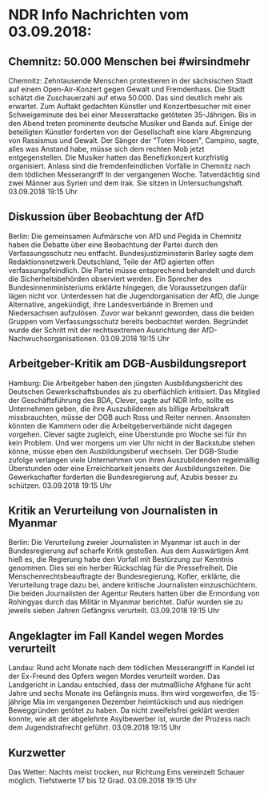 # NDR Info Nachrichten vom 03.09.2018:


## Chemnitz: 50.000 Menschen bei #wirsindmehr
Chemnitz: Zehntausende Menschen protestieren in der sächsischen Stadt auf einem Open-Air-Konzert gegen Gewalt und Fremdenhass. Die Stadt schätzt die Zuschauerzahl auf etwa 50.000. Das sind deutlich mehr als erwartet. Zum Auftakt gedachten Künstler und Konzertbesucher mit einer Schweigeminute des bei einer Messerattacke getöteten 35-Jährigen. Bis in den Abend treten prominente deutsche Musiker und Bands auf. Einige der beteiligten Künstler forderten von der Gesellschaft eine klare Abgrenzung von Rassismus und Gewalt. Der Sänger der "Toten Hosen", Campino, sagte, alles was Anstand habe, müsse sich dem rechten Mob jetzt entgegenstellen. Die Musiker hatten das Benefizkonzert kurzfristig organisiert. Anlass sind die fremdenfeindlichen Vorfälle in Chemnitz nach dem tödlichen Messerangriff In der vergangenen Woche. Tatverdächtig sind zwei Männer aus Syrien und dem Irak. Sie sitzen in Untersuchungshaft. 03.09.2018 19:15 Uhr 

## Diskussion über Beobachtung der AfD
Berlin: Die gemeinsamen Aufmärsche von AfD und Pegida in Chemnitz haben die Debatte über eine Beobachtung der Partei durch den Verfassungsschutz neu entfacht. Bundesjustizministerin Barley sagte dem Redaktionsnetzwerk Deutschland, Teile der AfD agierten offen verfassungsfeindlich. Die Partei müsse entsprechend behandelt und durch die Sicherheitsbehörden observiert werden. Ein Sprecher des Bundesinnenministeriums erklärte hingegen, die Voraussetzungen dafür lägen nicht vor. Unterdessen hat die Jugendorganisation der AfD, die Junge Alternative, angekündigt, ihre Landesverbände in Bremen und Niedersachsen aufzulösen. Zuvor war bekannt geworden, dass die beiden Gruppen vom Verfassungsschutz bereits beobachtet werden. Begründet wurde der Schritt mit der rechtsextremen Ausrichtung der AfD-Nachwuchsorganisationen. 03.09.2018 19:15 Uhr 

## Arbeitgeber-Kritik am DGB-Ausbildungsreport
Hamburg: Die Arbeitgeber haben den jüngsten Ausbildungsbericht des Deutschen Gewerkschaftsbundes als zu oberflächlich kritisiert. Das Mitglied der Geschäftsführung des BDA, Clever, sagte auf NDR Info, sollte es Unternehmen geben, die ihre Auszubildenen als billige Arbeitskraft missbrauchten, müsse der DGB auch Ross und Reiter nennen. Ansonsten könnten die Kammern oder die Arbeitgeberverbände nicht dagegen vorgehen. Clever sagte zugleich, eine Überstunde pro Woche sei für ihn kein Problem. Und wer morgens um vier Uhr nicht in der Backstube stehen könne, müsse eben den Ausbildungsberuf wechseln. Der DGB-Studie zufolge verlangen viele Unternehmen von ihren Auszubildenden regelmäßig Überstunden oder eine Erreichbarkeit jenseits der Ausbildungszeiten. Die Gewerkschafter forderten die Bundesregierung auf, Azubis besser zu schützen. 03.09.2018 19:15 Uhr 

## Kritik an Verurteilung von Journalisten in Myanmar
Berlin: Die Verurteilung zweier Journalisten in Myanmar ist auch in der Bundesregierung auf scharfe Kritik gestoßen. Aus dem Auswärtigen Amt hieß es, die Regierung habe den Vorfall mit Bestürzung zur Kenntnis genommen. Dies sei ein herber Rückschlag für die Pressefreiheit. Die Menschenrechtsbeauftragte der Bundesregierung, Kofler, erklärte, die Verurteilung trage dazu bei, andere kritische Journalisten einzuschüchtern. Die beiden Journalisten der Agentur Reuters hatten über die Ermordung von Rohingyas durch das Militär in Myanmar berichtet. Dafür wurden sie zu jeweils sieben Jahren Gefängnis verurteilt. 03.09.2018 19:15 Uhr 

## Angeklagter im Fall Kandel wegen Mordes verurteilt
Landau:	Rund acht Monate nach dem tödlichen Messerangriff in Kandel ist der Ex-Freund des Opfers wegen Mordes verurteilt worden. Das Landgericht in Landau entschied, dass der mutmaßliche Afghane für acht Jahre und sechs Monate ins Gefängnis muss. Ihm wird vorgeworfen, die 15-jährige Mia im vergangenen Dezember heimtückisch und aus niedrigen Beweggründen getötet zu haben. Da nicht zweifelsfrei geklärt werden konnte, wie alt der abgelehnte Asylbewerber ist, wurde der Prozess nach dem Jugendstrafrecht geführt. 03.09.2018 19:15 Uhr 

## Kurzwetter
Das Wetter:
Nachts meist trocken, nur Richtung Ems vereinzelt Schauer möglich. Tiefstwerte 17 bis 12 Grad. 03.09.2018 19:15 Uhr 
